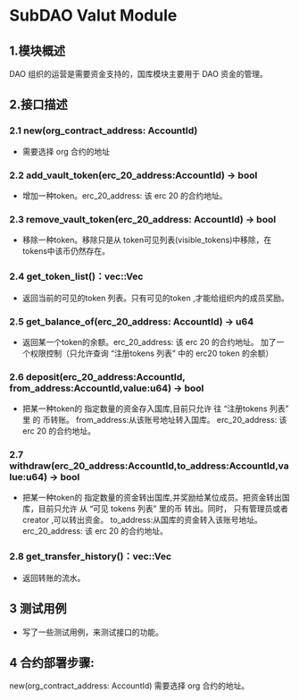 # SubDAO Valut Module
## 1.模块概述
DAO 组织的运营是需要资金支持的，国库模块主要用于 DAO 资金的管理。

## 2.接口描述
### 2.1  new(org_contract_address: AccountId)
+   需要选择 org 合约的地址

### 2.2 add_vault_token(erc_20_address:AccountId) -> bool
+ 增加一种token。erc_20_address: 该 erc 20 的合约地址。

### 2.3 remove_vault_token(erc_20_address: AccountId) -> bool
+ 移除一种token。移除只是从 token可见列表(visible_tokens)中移除，在tokens中该币仍然存在。

### 2.4 get_token_list()：vec::Vec<AccountId>
+ 返回当前的可见的token 列表。只有可见的token ,才能给组织内的成员奖励。

### 2.5 get_balance_of(erc_20_address: AccountId) -> u64
+ 返回某一个token的余额。erc_20_address: 该 erc 20 的合约地址。 加了一个权限控制（只允许查询 “注册tokens 列表” 中的 erc20 token 的余额）

### 2.6 deposit(erc_20_address:AccountId, from_address:AccountId,value:u64) -> bool
+ 把某一种token的 指定数量的资金存入国库,目前只允许 往 “注册tokens 列表” 里 的 币转账。
  from_address:从该账号地址转入国库。
  erc_20_address: 该 erc 20 的合约地址。
    

### 2.7 withdraw(erc_20_address:AccountId,to_address:AccountId,value:u64) -> bool
+ 把某一种token的 指定数量的资金转出国库,并奖励给某位成员。把资金转出国库，目前只允许 从 “可见 tokens 列表” 里的币 转出。同时， 只有管理员或者creator ,可以转出资金。
  to_address:从国库的资金转入该账号地址。
  erc_20_address: 该 erc 20 的合约地址。

### 2.8 get_transfer_history()：vec::Vec<Transfer> 
+ 返回转账的流水。

## 3 测试用例
+ 写了一些测试用例，来测试接口的功能。

## 4 合约部署步骤:

 new(org_contract_address: AccountId)
  需要选择 org 合约的地址。


